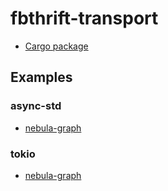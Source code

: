 # fbthrift-transport

* [Cargo package](https://crates.io/crates/fbthrift-transport)

## Examples

### async-std

* [nebula-graph](https://github.com/bk-rs/nebula-rs/blob/master/demos/async-std/src/graph_client.rs)

### tokio

* [nebula-graph](https://github.com/bk-rs/nebula-rs/blob/master/demos/tokio/src/graph_client.rs)
